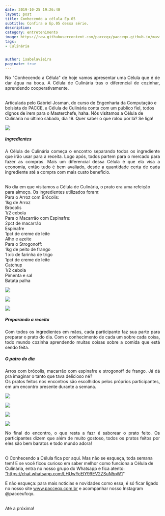 ```yaml
---
date: 2019-10-25 19:26:40
layout: post
title: Conhecendo a célula Ep.05
subtitle: Confira o Ep.05 dessa série.
description: 
category: entretenimento
image: https://raw.githubusercontent.com/pacceqx/pacceqx.github.io/master/assets/pic/2019-10-07/capa.png
tags:
- Culinária


author: isabelavieira
paginate: true
---
```

<p style="text-align: justify">
No "Conhecendo a Célula" de hoje vamos apresentar uma Célula que é de dar água na boca. A Célula de Culinária tras o diferencial de cozinhar, aprendendo cooperativamente. <br><br>

Articulada pelo Gabriel Josman, do curso de Engenharia da Computação e bolsista do PACCE, a Célula de Culinária conta com um público fiel, todos dignos de irem para o Masterchefe, haha. Nós visitamos a Célula de Culinária no último sábado, dia 19. Quer saber o que rolou por lá? Se liga! <br>
</p>

![](https://raw.githubusercontent.com/pacceqx/pacceqx.github.io/master/assets/pic/2019-10-07/img1.png)


##### Ingredientes <br>
<p style="text-align: justify">
A Célula de Culinária começa o encontro separando todos os ingrediente que irão usar para a receita. Logo após, todos partem para o mercado para fazer as compras. Mais um diferencial dessa Célula é que ela visa a economia, então tudo é bem avaliado, desde a quantidade certa de cada ingrediente até a compra com mais custo benefício.<br><br>

No dia em que visitamos a Célula de Culinária, o prato era uma refeição para almoço. Os ingredientes utilizados foram: <br>
Para o Arroz com Brócolis: <br>
1kg de Arroz<br>Brócolis<br>1/2 cebola<br>
Para o Macarrão com Espinafre: <br>
2pct de macarrão<br>Espinafre<br>1pct de creme de leite<br>Alho e azeite<br>
Para o Strogonoff: <br>
1kg de peito de frango<br>1 xíc de farinha de trigo<br>1pct de creme de leite<br>Catchup<br>1/2 cebola<br>Pimenta e sal<br>Batata palha
</p>

![](https://raw.githubusercontent.com/pacceqx/pacceqx.github.io/master/assets/pic/2019-10-07/img2.png)

![](https://raw.githubusercontent.com/pacceqx/pacceqx.github.io/master/assets/pic/2019-10-07/img3.png)

![](https://raw.githubusercontent.com/pacceqx/pacceqx.github.io/master/assets/pic/2019-10-07/img9.png)

##### Preparando a receita<br>
<p style="text-align: justify">
Com todos os ingredientes em mãos, cada participante faz sua parte para preparar o prato do dia. Com o conhecimento de cada um sobre cada coisa, todo mundo cozinha aprendendo muitas coisas sobre a comida que está sendo feita.<br>
</p>

##### O patro do dia<br>
<p style="text-align: justify">
Arros com brócolis, macarrão com espinafre e strogonoff de frango. Já dá pra imaginar o tanto que tava delicioso né? <br>
Os pratos feitos nos encontros são escolhidos pelos próprios participantes, em um encontro presente durante a semana.
</p>

![](https://raw.githubusercontent.com/pacceqx/pacceqx.github.io/master/assets/pic/2019-10-07/img10.png)

![](https://raw.githubusercontent.com/pacceqx/pacceqx.github.io/master/assets/pic/2019-10-07/img11.png)

![](https://raw.githubusercontent.com/pacceqx/pacceqx.github.io/master/assets/pic/2019-10-07/img12.png)

![](https://raw.githubusercontent.com/pacceqx/pacceqx.github.io/master/assets/pic/2019-10-07/img13.png)


<p style="text-align: justify">
No final do encontro, o que resta a fazr é saborear o prato feito. Os participantes dizem que além de muito gostoso, todos os pratos feitos por eles são bem baratos e todo mundo adora!<br><br>

O Conhecendo a Célula fica por aqui. Mas não se esqueça, toda semana tem! E se você ficou curioso em saber melhor como funciona a Célula de Culinária, entra no nosso grupo do Whatsapp e fica atento: <a href>"https://chat.whatsapp.com/LHUwYcElY99EV2ZSuN5pW1" <a>

E não esqueça: para mais notícias e novidades como essa, é só ficar ligado no nosso site www.pacceqx.com.br e acompanhar nosso Instagram @pacceufcqx.
<br><br>

Até a próxima!<br><br>
</p> 